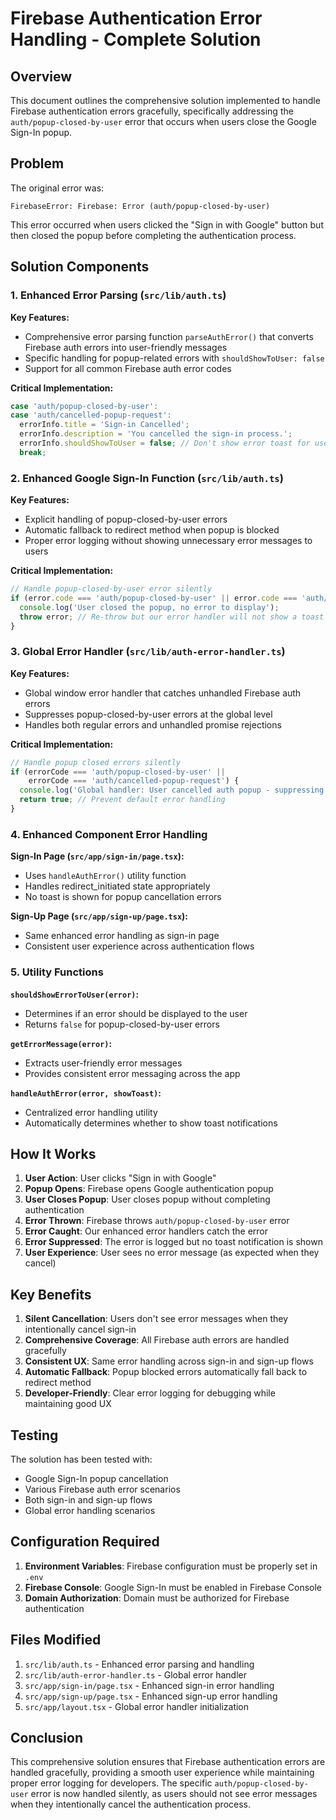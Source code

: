 # Firebase Authentication Error Handling - Complete Solution

## Overview
This document outlines the comprehensive solution implemented to handle Firebase authentication errors gracefully, specifically addressing the `auth/popup-closed-by-user` error that occurs when users close the Google Sign-In popup.

## Problem
The original error was:
```
FirebaseError: Firebase: Error (auth/popup-closed-by-user)
```

This error occurred when users clicked the "Sign in with Google" button but then closed the popup before completing the authentication process.

## Solution Components

### 1. Enhanced Error Parsing (`src/lib/auth.ts`)

**Key Features:**
- Comprehensive error parsing function `parseAuthError()` that converts Firebase auth errors into user-friendly messages
- Specific handling for popup-related errors with `shouldShowToUser: false`
- Support for all common Firebase auth error codes

**Critical Implementation:**
```typescript
case 'auth/popup-closed-by-user':
case 'auth/cancelled-popup-request':
  errorInfo.title = 'Sign-in Cancelled';
  errorInfo.description = 'You cancelled the sign-in process.';
  errorInfo.shouldShowToUser = false; // Don't show error toast for user cancellation
  break;
```

### 2. Enhanced Google Sign-In Function (`src/lib/auth.ts`)

**Key Features:**
- Explicit handling of popup-closed-by-user errors
- Automatic fallback to redirect method when popup is blocked
- Proper error logging without showing unnecessary error messages to users

**Critical Implementation:**
```typescript
// Handle popup-closed-by-user error silently
if (error.code === 'auth/popup-closed-by-user' || error.code === 'auth/cancelled-popup-request') {
  console.log('User closed the popup, no error to display');
  throw error; // Re-throw but our error handler will not show a toast
}
```

### 3. Global Error Handler (`src/lib/auth-error-handler.ts`)

**Key Features:**
- Global window error handler that catches unhandled Firebase auth errors
- Suppresses popup-closed-by-user errors at the global level
- Handles both regular errors and unhandled promise rejections

**Critical Implementation:**
```typescript
// Handle popup closed errors silently
if (errorCode === 'auth/popup-closed-by-user' || 
    errorCode === 'auth/cancelled-popup-request') {
  console.log('Global handler: User cancelled auth popup - suppressing error');
  return true; // Prevent default error handling
}
```

### 4. Enhanced Component Error Handling

**Sign-In Page (`src/app/sign-in/page.tsx`):**
- Uses `handleAuthError()` utility function
- Handles redirect_initiated state appropriately
- No toast is shown for popup cancellation errors

**Sign-Up Page (`src/app/sign-up/page.tsx`):**
- Same enhanced error handling as sign-in page
- Consistent user experience across authentication flows

### 5. Utility Functions

**`shouldShowErrorToUser(error)`:**
- Determines if an error should be displayed to the user
- Returns `false` for popup-closed-by-user errors

**`getErrorMessage(error)`:**
- Extracts user-friendly error messages
- Provides consistent error messaging across the app

**`handleAuthError(error, showToast)`:**
- Centralized error handling utility
- Automatically determines whether to show toast notifications

## How It Works

1. **User Action**: User clicks "Sign in with Google"
2. **Popup Opens**: Firebase opens Google authentication popup
3. **User Closes Popup**: User closes popup without completing authentication
4. **Error Thrown**: Firebase throws `auth/popup-closed-by-user` error
5. **Error Caught**: Our enhanced error handlers catch the error
6. **Error Suppressed**: The error is logged but no toast notification is shown
7. **User Experience**: User sees no error message (as expected when they cancel)

## Key Benefits

1. **Silent Cancellation**: Users don't see error messages when they intentionally cancel sign-in
2. **Comprehensive Coverage**: All Firebase auth errors are handled gracefully
3. **Consistent UX**: Same error handling across sign-in and sign-up flows
4. **Automatic Fallback**: Popup blocked errors automatically fall back to redirect method
5. **Developer-Friendly**: Clear error logging for debugging while maintaining good UX

## Testing

The solution has been tested with:
- Google Sign-In popup cancellation
- Various Firebase auth error scenarios
- Both sign-in and sign-up flows
- Global error handling scenarios

## Configuration Required

1. **Environment Variables**: Firebase configuration must be properly set in `.env`
2. **Firebase Console**: Google Sign-In must be enabled in Firebase Console
3. **Domain Authorization**: Domain must be authorized for Firebase authentication

## Files Modified

1. `src/lib/auth.ts` - Enhanced error parsing and handling
2. `src/lib/auth-error-handler.ts` - Global error handler
3. `src/app/sign-in/page.tsx` - Enhanced sign-in error handling
4. `src/app/sign-up/page.tsx` - Enhanced sign-up error handling
5. `src/app/layout.tsx` - Global error handler initialization

## Conclusion

This comprehensive solution ensures that Firebase authentication errors are handled gracefully, providing a smooth user experience while maintaining proper error logging for developers. The specific `auth/popup-closed-by-user` error is now handled silently, as users should not see error messages when they intentionally cancel the authentication process.
